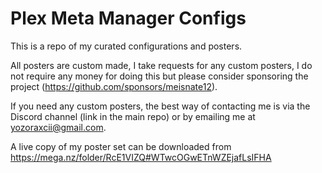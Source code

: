 # Plex Meta Manager Configs 

This is a repo of my curated configurations and posters.

All posters are custom made, I take requests for any custom posters, I do not require any money for doing this but please consider sponsoring the project (https://github.com/sponsors/meisnate12).

If you need any custom posters, the best way of contacting me is via the Discord channel (link in the main repo) or by emailing me at yozoraxcii@gmail.com.

A live copy of my poster set can be downloaded from https://mega.nz/folder/RcE1VIZQ#WTwcOGwETnWZEjafLsIFHA